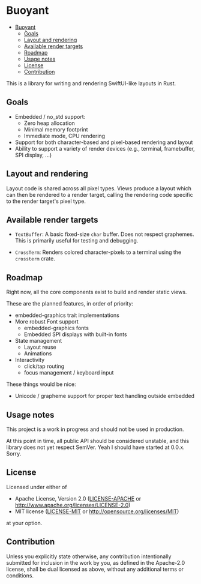 # Buoyant

<!--toc:start-->

- [Buoyant](#buoyant)
  - [Goals](#goals)
  - [Layout and rendering](#layout-and-rendering)
  - [Available render targets](#available-render-targets)
  - [Roadmap](#roadmap)
  - [Usage notes](#usage-notes)
  - [License](#license)
  - [Contribution](#contribution)
  <!--toc:end-->

This is a library for writing and rendering SwiftUI-like layouts in Rust.

## Goals

- Embedded / no_std support:
  - Zero heap allocation
  - Minimal memory footprint
  - Immediate mode, CPU rendering
- Support for both character-based and pixel-based rendering and layout
- Ability to support a variety of render devices (e.g., terminal,
  framebuffer, SPI display, ...)

## Layout and rendering

Layout code is shared across all pixel types. Views produce a layout
which can then be rendered to a render target, calling the rendering code
specific to the render target's pixel type.

## Available render targets

- `TextBuffer`: A basic fixed-size `char` buffer. Does not respect graphemes.
  This is primarily useful for testing and debugging.

- `CrossTerm`: Renders colored character-pixels to a terminal using
  the `crossterm` crate.

## Roadmap

Right now, all the core components exist to build and render static views.

These are the planned features, in order of priority:

- embedded-graphics trait implementations
- More robust Font support
  - embedded-graphics fonts
  - Embedded SPI displays with built-in fonts
- State management
  - Layout reuse
  - Animations
- Interactivity
  - click/tap routing
  - focus management / keyboard input

These things would be nice:

- Unicode / grapheme support for proper text handling outside embedded

## Usage notes

This project is a work in progress and should not be used in production.

At this point in time, all public API should be considered unstable,
and this library does not yet respect SemVer. Yeah I should have
started at 0.0.x. Sorry.

## License

Licensed under either of

- Apache License, Version 2.0
  ([LICENSE-APACHE](LICENSE-APACHE) or <http://www.apache.org/licenses/LICENSE-2.0>)
- MIT license
  ([LICENSE-MIT](LICENSE-MIT) or <http://opensource.org/licenses/MIT>)

at your option.

## Contribution

Unless you explicitly state otherwise, any contribution intentionally submitted
for inclusion in the work by you, as defined in the Apache-2.0 license, shall be
dual licensed as above, without any additional terms or conditions.
